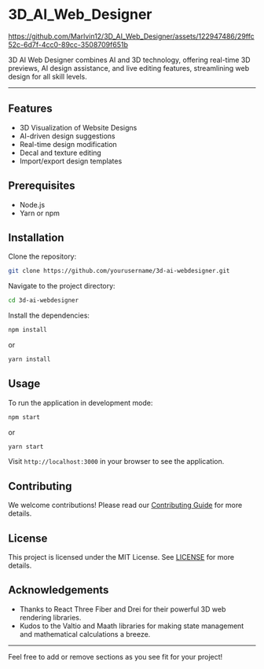 # 3D_AI_Web_Designer

https://github.com/Marlvin12/3D_AI_Web_Designer/assets/122947486/29ffc52c-6d7f-4cc0-89cc-3508709f651b



3D AI Web Designer combines AI and 3D technology, offering real-time 3D previews, AI design assistance, and live editing features, streamlining web design for all skill levels.

---
## Features

- 3D Visualization of Website Designs
- AI-driven design suggestions
- Real-time design modification
- Decal and texture editing
- Import/export design templates

## Prerequisites

- Node.js
- Yarn or npm

## Installation

Clone the repository:

```bash
git clone https://github.com/yourusername/3d-ai-webdesigner.git
```

Navigate to the project directory:

```bash
cd 3d-ai-webdesigner
```

Install the dependencies:

```bash
npm install
```

or

```bash
yarn install
```

## Usage

To run the application in development mode:

```bash
npm start
```

or

```bash
yarn start
```

Visit `http://localhost:3000` in your browser to see the application.

## Contributing

We welcome contributions! Please read our [Contributing Guide](CONTRIBUTING.md) for more details.

## License

This project is licensed under the MIT License. See [LICENSE](LICENSE) for more details.

## Acknowledgements

- Thanks to React Three Fiber and Drei for their powerful 3D web rendering libraries.
- Kudos to the Valtio and Maath libraries for making state management and mathematical calculations a breeze.

---

Feel free to add or remove sections as you see fit for your project!
